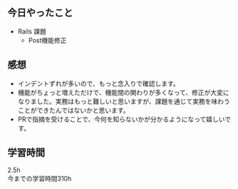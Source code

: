 ## 今日やったこと
- Rails 課題 
  - Post機能修正
## 感想
- インデントずれが多いので、もっと念入りで確認します。
- 機能がちょっと増えただけで、機能間の関わりが多くなって、修正が大変になりました。実務はもっと難しいと思いますが、課題を通じて実務を味わうことができたんではないかと思います。
- PRで指摘を受けることで、今何を知らないかが分かるようになって嬉しいです。 

## 学習時間
2.5h  
今までの学習時間310h 

